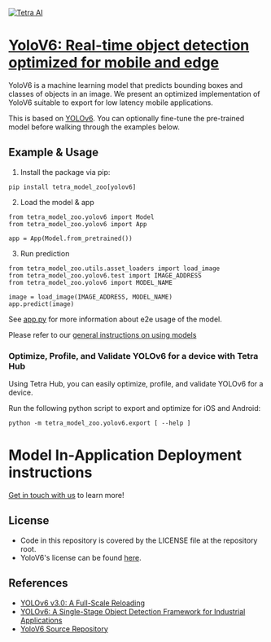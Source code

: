 [![Tetra AI](https://tetra.ai/img/logo.svg)](https://tetra.ai/)

# [YoloV6: Real-time object detection optimized for mobile and edge](https://tetraai.com/model-zoo/yolov6)

YoloV6 is a machine learning model that predicts bounding boxes and classes of objects in an image.
We present an optimized implementation of YoloV6 suitable to export for low latency mobile applications.

This is based on [YOLOv6](https://github.com/meituan/YOLOv6/). You can optionally
fine-tune the pre-trained model before walking through the examples below.

## Example & Usage

1. Install the package via pip:
```
pip install tetra_model_zoo[yolov6]
```

2. Load the model & app
```
from tetra_model_zoo.yolov6 import Model
from tetra_model_zoo.yolov6 import App

app = App(Model.from_pretrained())
```

3. Run prediction
```
from tetra_model_zoo.utils.asset_loaders import load_image
from tetra_model_zoo.yolov6.test import IMAGE_ADDRESS
from tetra_model_zoo.yolov6 import MODEL_NAME

image = load_image(IMAGE_ADDRESS, MODEL_NAME)
app.predict(image)
```

See [app.py](../yolo/app.py#L73) for more information about e2e usage of the model.

Please refer to our [general instructions on using models](../../#tetra-model-zoo)

### Optimize, Profile, and Validate YOLOv6 for a device with Tetra Hub
Using Tetra Hub, you can easily optimize, profile, and validate YOLOv6 for a device.

Run the following python script to export and optimize for iOS and Android:
```
python -m tetra_model_zoo.yolov6.export [ --help ]
```

# Model In-Application Deployment instructions
<a href="mailto:support@tetra.ai?subject=Request Access for Tetra Hub&body=Interest in using YOLOv6 in model zoo for deploying on-device.">Get in touch with us</a> to learn more!

## License
- Code in this repository is covered by the LICENSE file at the repository root.
- YoloV6's license can be found [here](https://github.com/meituan/YOLOv6/blob/47625514e7480706a46ff3c0cd0252907ac12f22/LICENSE).

## References
* [YOLOv6 v3.0: A Full-Scale Reloading](https://arxiv.org/abs/2301.05586)
* [YOLOv6: A Single-Stage Object Detection Framework for Industrial Applications](https://arxiv.org/abs/2209.02976)
* [YoloV6 Source Repository](https://github.com/meituan/YOLOv6/)
